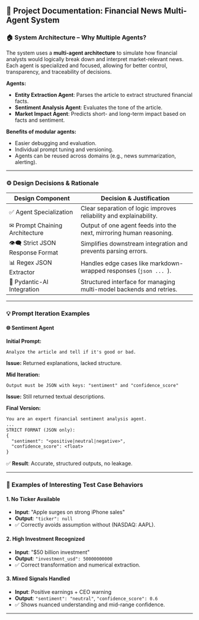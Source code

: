 ## 📘 Project Documentation: Financial News Multi-Agent System

### 🏠 System Architecture – Why Multiple Agents?

The system uses a **multi-agent architecture** to simulate how financial analysts would logically break down and interpret market-relevant news. Each agent is specialized and focused, allowing for better control, transparency, and traceability of decisions.

**Agents:**
- **Entity Extraction Agent**: Parses the article to extract structured financial facts.
- **Sentiment Analysis Agent**: Evaluates the tone of the article.
- **Market Impact Agent**: Predicts short- and long-term impact based on facts and sentiment.

**Benefits of modular agents:**
- Easier debugging and evaluation.
- Individual prompt tuning and versioning.
- Agents can be reused across domains (e.g., news summarization, alerting).

---

### ⚙ Design Decisions & Rationale

| Design Component              | Decision & Justification |
|------------------------------|---------------------------|
| ✅ Agent Specialization        | Clear separation of logic improves reliability and explainability. |
| ✉ Prompt Chaining Architecture | Output of one agent feeds into the next, mirroring human reasoning. |
| 👁‍🗨 Strict JSON Response Format | Simplifies downstream integration and prevents parsing errors. |
| 📊 Regex JSON Extractor      | Handles edge cases like markdown-wrapped responses (```json ... ```). |
| 🚀 Pydantic-AI Integration    | Structured interface for managing multi-model backends and retries. |

---

### 💡 Prompt Iteration Examples

#### 🌐 Sentiment Agent

**Initial Prompt:**
```
Analyze the article and tell if it's good or bad.
```
**Issue:** Returned explanations, lacked structure.

**Mid Iteration:**
```
Output must be JSON with keys: "sentiment" and "confidence_score"
```
**Issue:** Still returned textual descriptions.

**Final Version:**
```txt
You are an expert financial sentiment analysis agent.
...
STRICT FORMAT (JSON only):
{
  "sentiment": "<positive|neutral|negative>",
  "confidence_score": <float>
}
```
✅ **Result**: Accurate, structured outputs, no leakage.

---

### 🚪 Examples of Interesting Test Case Behaviors

#### 1. **No Ticker Available**
- **Input**: "Apple surges on strong iPhone sales"
- **Output**: `"ticker": null`
- ✅ Correctly avoids assumption without (NASDAQ: AAPL).

#### 2. **High Investment Recognized**
- **Input**: "$50 billion investment"
- **Output**: `"investment_usd": 50000000000`
- ✅ Correct transformation and numerical extraction.

#### 3. **Mixed Signals Handled**
- **Input**: Positive earnings + CEO warning
- **Output**: `"sentiment": "neutral"`, `"confidence_score": 0.6`
- ✅ Shows nuanced understanding and mid-range confidence.

---